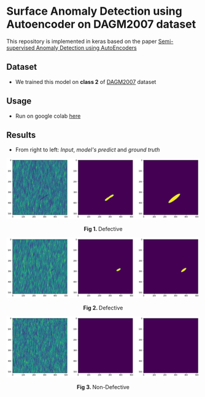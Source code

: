 
# Surface Anomaly Detection using Autoencoder on DAGM2007 dataset

This repository is implemented in keras based on the paper [Semi-supervised Anomaly Detection using AutoEncoders](https://arxiv.org/abs/2001.03674)

## Dataset
- We trained this model on **class 2** of [DAGM2007](https://www.kaggle.com/mhskjelvareid/dagm-2007-competition-dataset-optical-inspection?) dataset

## Usage
- Run on google colab [here](/anomaly_detection.ipynb)

## Results
- From right to left: *Input*, *model's predict* and *ground truth*

<img src="/images/defective_1.png">
<p style="text-align:center"><b>Fig 1. </b>Defective</p>
<img src="/images/defective_2.png">
<p style="text-align:center"><b>Fig 2. </b>Defective</p>
<img src="/images/non_defective_1.png">
<p style="text-align:center"><b>Fig 3. </b>Non-Defective</p>
